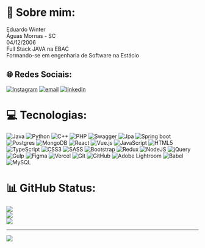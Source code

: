 # 💫 Sobre mim:
Eduardo Winter<br>Águas Mornas - SC<br>04/12/2006<br>Full Stack JAVA na EBAC<br>Formando-se em engenharia de Software na Estácio<br>


## 🌐 Redes Sociais:
[![Instagram](https://img.shields.io/badge/Instagram-%23E4405F.svg?logo=Instagram&logoColor=white)](https://instagram.com/eduardo_winterr) [![email](https://img.shields.io/badge/Email-D14836?logo=gmail&logoColor=white)](mailto:eduardowinterbr@gmail.com) [![linkedIn](https://img.shields.io/badge/-LinkedIn-blue?style=flat-square&logo=Linkedin&logoColor=white&link=YOUR_LINKEDIN_URL)](https://www.linkedin.com/in/eduardo-winter-45abb0301/)

# 💻 Tecnologias:
![Java](https://img.shields.io/badge/java-%23ED8B00.svg?style=for-the-badge&logo=openjdk&logoColor=white) ![Python](https://img.shields.io/badge/python-3670A0?style=for-the-badge&logo=python&logoColor=ffdd54) ![C++](https://img.shields.io/badge/C++-00599C?style=for-the-badge&logo=cplusplus&logoColor=white&logoWidth=30)
![PHP](https://img.shields.io/badge/PHP-777BB4?style=for-the-badge&logo=php&logoColor=white&logoWidth=30) ![Swagger](https://img.shields.io/badge/-Swagger-%23Clojure?style=for-the-badge&logo=swagger&logoColor=white) ![Jpa](https://img.shields.io/badge/Spring_data_jpa-6DB33F?style=for-the-badge&logo=SpringSecurity&logoColor=white) ![Spring boot](https://img.shields.io/badge/Spring%20Boot-6DB33F?style=for-the-badge&logo=springboot&logoColor=white) ![Postgres](https://img.shields.io/badge/postgres-%23316192.svg?style=for-the-badge&logo=postgresql&logoColor=white) ![MongoDB](https://img.shields.io/badge/MongoDB-%234ea94b.svg?style=for-the-badge&logo=mongodb&logoColor=white) ![React](https://img.shields.io/badge/react-%2320232a.svg?style=for-the-badge&logo=react&logoColor=%2361DAFB) ![Vue.js](https://img.shields.io/badge/vue.js-%2335495e.svg?style=for-the-badge&logo=vuedotjs&logoColor=%234FC08D) ![JavaScript](https://img.shields.io/badge/javascript-%23323330.svg?style=for-the-badge&logo=javascript&logoColor=%23F7DF1E) ![HTML5](https://img.shields.io/badge/html5-%23E34F26.svg?style=for-the-badge&logo=html5&logoColor=white) ![TypeScript](https://img.shields.io/badge/typescript-%23007ACC.svg?style=for-the-badge&logo=typescript&logoColor=white) ![CSS3](https://img.shields.io/badge/css3-%231572B6.svg?style=for-the-badge&logo=css3&logoColor=white) ![SASS](https://img.shields.io/badge/SASS-hotpink.svg?style=for-the-badge&logo=SASS&logoColor=white) ![Bootstrap](https://img.shields.io/badge/Bootstrap-563D7C?style=for-the-badge&logo=bootstrap&logoColor=white) ![Redux](https://img.shields.io/badge/redux-%23593d88.svg?style=for-the-badge&logo=redux&logoColor=white) ![NodeJS](https://img.shields.io/badge/node.js-6DA55F?style=for-the-badge&logo=node.js&logoColor=white) ![jQuery](https://img.shields.io/badge/jquery-%230769AD.svg?style=for-the-badge&logo=jquery&logoColor=white) ![Gulp](https://img.shields.io/badge/GULP-%23CF4647.svg?style=for-the-badge&logo=gulp&logoColor=white) ![Figma](https://img.shields.io/badge/figma-%23F24E1E.svg?style=for-the-badge&logo=figma&logoColor=white) ![Vercel](https://img.shields.io/badge/vercel-%23000000.svg?style=for-the-badge&logo=vercel&logoColor=white) ![Git](https://img.shields.io/badge/git-%23F05033.svg?style=for-the-badge&logo=git&logoColor=white) ![GitHub](https://img.shields.io/badge/github-%23121011.svg?style=for-the-badge&logo=github&logoColor=white) ![Adobe Lightroom](https://img.shields.io/badge/Adobe%20Lightroom-31A8FF.svg?style=for-the-badge&logo=Adobe%20Lightroom&logoColor=white) ![Babel](https://img.shields.io/badge/Babel-F9DC3e?style=for-the-badge&logo=babel&logoColor=black) ![MySQL](https://img.shields.io/badge/mysql-4479A1.svg?style=for-the-badge&logo=mysql&logoColor=white)
# 📊 GitHub Status:
![](https://github-readme-stats.vercel.app/api?username=WinterBR&theme=dark&hide_border=false&include_all_commits=true&count_private=true)<br/>
![](https://nirzak-streak-stats.vercel.app/?user=WinterBR&theme=dark&hide_border=false)<br/>
![](https://github-readme-stats.vercel.app/api/top-langs/?username=WinterBR&theme=dark&hide_border=false&include_all_commits=true&count_private=true&layout=compact)

---
[![](https://visitcount.itsvg.in/api?id=WinterBR&icon=0&color=0)](https://visitcount.itsvg.in)

<!-- Proudly created with GPRM ( https://gprm.itsvg.in ) -->
